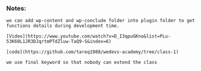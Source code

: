 ### Notes:

    we can add wp-content and wp-conclude folder into plugin folder to get functions details during development time.

    [Video](https://www.youtube.com/watch?v=D_I3qpuGKno&list=PLu-53K60L1JR3DJqrtmPTdZluw-TaQ9-S&index=6)

    [code](https://github.com/tareq1988/wedevs-academy/tree/class-1)

    we use final keyword so that nobody can extend the class
